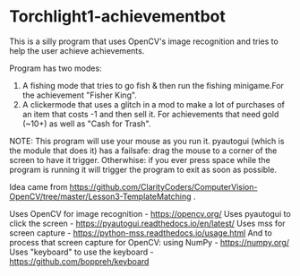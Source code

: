 # Torchlight1-achievementbot
 This is a silly program that uses OpenCV's image recognition and tries to help the user achieve achievements. 

Program has two modes: 

1. A fishing mode that tries to go fish & then run the fishing minigame.For the achievement "Fisher King".
2. A clickermode that uses a glitch in a mod to make a lot of purchases of an item that costs -1 and then sell it. For achievements that need gold (~10+) as well as "Cash for Trash".


NOTE: This program will use your mouse as you run it. pyautogui (which is the module that does it) has a failsafe: drag the mouse to a corner of the screen to have it trigger. Otherwhise: if you ever press space while the program is running it will trigger the program to exit as soon as possible.

Idea came from https://github.com/ClarityCoders/ComputerVision-OpenCV/tree/master/Lesson3-TemplateMatching . 

Uses OpenCV for image recognition - https://opencv.org/
Uses pyautogui to click the screen - https://pyautogui.readthedocs.io/en/latest/
Uses mss for screen capture - https://python-mss.readthedocs.io/usage.html
And to process that screen capture for OpenCV: using NumPy - https://numpy.org/
Uses "keyboard" to use the keyboard - https://github.com/boppreh/keyboard
